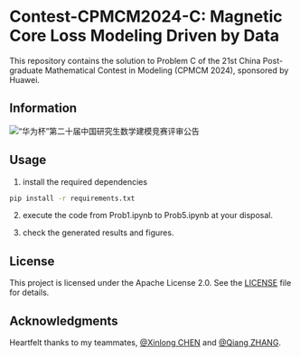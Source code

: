 # Contest-CPMCM2024-C: Magnetic Core Loss Modeling Driven by Data

This repository contains the solution to Problem C of the 21st China Post-graduate Mathematical Contest in Modeling (CPMCM 2024), sponsored by Huawei.

## Information

![“华为杯”第二十届中国研究生数学建模竞赛评审公告](https://cpipc.acge.org.cn//cw/detail/4/2c9080178aee323d018bccd11b4e428a)

## Usage

1. install the required dependencies

```bash
pip install -r requirements.txt
```

2. execute the code from Prob1.ipynb to Prob5.ipynb at your disposal.

3. check the generated results and figures.

## License

This project is licensed under the Apache License 2.0. See the [LICENSE](LICENSE) file for details.

## Acknowledgments

Heartfelt thanks to my teammates, [@Xinlong CHEN](https://github.com/loong-zm) and [@Qiang ZHANG](https://github.com/zdfya).
